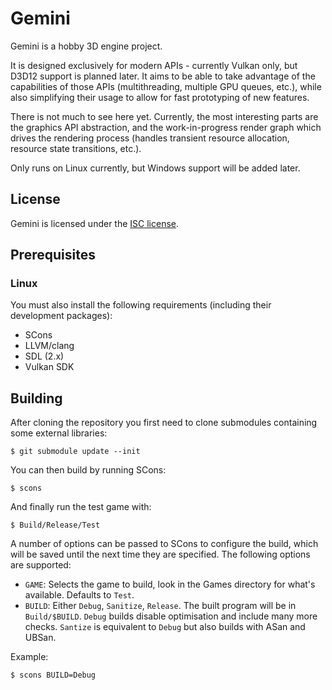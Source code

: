 # Gemini

Gemini is a hobby 3D engine project.

It is designed exclusively for modern APIs - currently Vulkan only, but D3D12 support is planned later. It aims to be able to take advantage of the capabilities of those APIs (multithreading, multiple GPU queues, etc.), while also simplifying their usage to allow for fast prototyping of new features.

There is not much to see here yet. Currently, the most interesting parts are the graphics API abstraction, and the work-in-progress render graph which drives the rendering process (handles transient resource allocation, resource state transitions, etc.).

Only runs on Linux currently, but Windows support will be added later.

## License

Gemini is licensed under the [ISC license](https://github.com/aejsmith/gemini/blob/master/Documentation/License.md).

## Prerequisites

### Linux

You must also install the following requirements (including their development packages):

* SCons
* LLVM/clang
* SDL (2.x)
* Vulkan SDK

## Building

After cloning the repository you first need to clone submodules containing some external libraries:

    $ git submodule update --init

You can then build by running SCons:

    $ scons

And finally run the test game with:

    $ Build/Release/Test

A number of options can be passed to SCons to configure the build, which will be saved until the next time they are specified. The following options are supported:

* `GAME`: Selects the game to build, look in the Games directory for what's available. Defaults to `Test`.
* `BUILD`: Either `Debug`, `Sanitize`, `Release`. The built program will be in `Build/$BUILD`. `Debug` builds disable optimisation and include many more checks. `Santize` is equivalent to `Debug` but also builds with ASan and UBSan.

Example:

    $ scons BUILD=Debug
